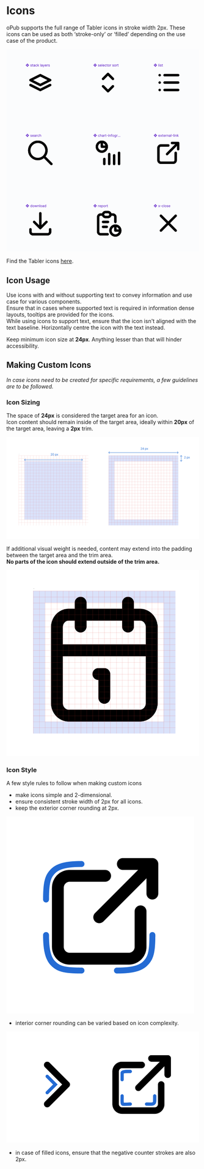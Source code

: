 # Icons

oPub supports the full range of Tabler icons in stroke width 2px. These icons can be used as both ‘stroke-only’ or ‘filled’ depending on the use case of the product.

![Tabler Icons](./Icons_1.png)

Find the Tabler icons [here](https://tabler.io/icons).

## Icon Usage

Use icons with and without supporting text to convey information and use case for various components.\
Ensure that in cases where supported text is required in information dense layouts, tooltips are provided for the icons.\
While using icons to support text, ensure that the icon isn't aligned with the text baseline. Horizontally centre the icon with the text instead.

Keep minimum icon size at __24px__. Anything lesser than that will hinder accessibility.

## Making Custom Icons

*In case icons need to be created for specific requirements, a few guidelines are to be followed.*

### Icon Sizing

The space of __24px__ is considered the target area for an icon.\
Icon content should remain inside of the target area, ideally within __20px__ of the target area, leaving a __2px__ trim.

![Icon target area and trim](./Icons_2.png)

If additional visual weight is needed, content may extend into the padding between the target area and the trim area.\
 __No parts of the icon should extend outside of the trim area.__

![Icon within trim area](./Icons_3.png)

### Icon Style

A few style rules to follow when making custom icons

- make icons simple and 2-dimensional.
- ensure consistent stroke width of 2px for all icons.
- keep the exterior corner rounding at 2px.

![Icon exterior corner rounding](./Icons_4.png)

- interior corner rounding can be varied based on icon complexity.

![Icon interior corner rounding](./Icons_5.png)

- in case of filled icons, ensure that the negative counter strokes are also 2px.
